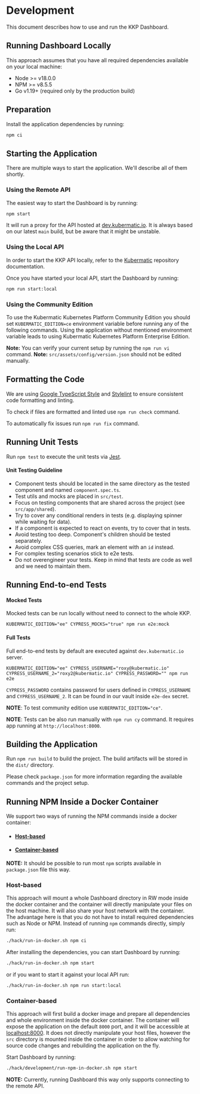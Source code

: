 # Development

This document describes how to use and run the KKP Dashboard.

## Running Dashboard Locally

This approach assumes that you have all required dependencies available on your local machine:

- Node >= v18.0.0
- NPM >= v8.5.5
- Go v1.19+ (required only by the production build)

## Preparation

Install the application dependencies by running:

```bash
npm ci
```

## Starting the Application

There are multiple ways to start the application. We'll describe all of them shortly.

### Using the Remote API

The easiest way to start the Dashboard is by running:

```bash
npm start
```

It will run a proxy for the API hosted at [dev.kubermatic.io](https://dev.kubermatic.io).
It is always based on our latest `main` build, but be aware that it might be unstable.

### Using the Local API

In order to start the KKP API locally, refer to the [Kubermatic](https://github.com/kubermatic/kubermatic) repository
documentation.

Once you have started your local API, start the Dashboard by running:

```bash
npm run start:local
```

### Using the Community Edition

To use the Kubermatic Kubernetes Platform Community Edition you should set `KUBERMATIC_EDITION=ce`
environment variable before running any of the following commands. Using the application without
mentioned environment variable leads to using Kubermatic Kubernetes Platform Enterprise Edition.

**Note:** You can verify your current setup by running the `npm run vi` command.
**Note:** `src/assets/config/version.json` should not be edited manually.

## Formatting the Code

We are using [Google TypeScript Style](https://github.com/google/ts-style) and
[Stylelint](https://github.com/stylelint/stylelint) to ensure consistent code formatting and linting.

To check if files are formatted and linted use `npm run check` command.

To automatically fix issues run `npm run fix` command.

## Running Unit Tests

Run `npm test` to execute the unit tests via [Jest](https://jestjs.io/).

#### Unit Testing Guideline

- Component tests should be located in the same directory as the tested component and named `component.spec.ts`.
- Test utils and mocks are placed in `src/test`.
- Focus on testing components that are shared across the project (see `src/app/shared`).
- Try to cover any conditional renders in tests (e.g. displaying spinner while waiting for data).
- If a component is expected to react on events, try to cover that in tests.
- Avoid testing too deep. Component's children should be tested separately.
- Avoid complex CSS queries, mark an element with an `id` instead.
- For complex testing scenarios stick to e2e tests.
- Do not overengineer your tests. Keep in mind that tests are code as well and we need to maintain them.

## Running End-to-end Tests

#### Mocked Tests

Mocked tests can be run locally without need to connect to the whole KKP.

```
KUBERMATIC_EDITION="ee" CYPRESS_MOCKS="true" npm run e2e:mock
```

#### Full Tests

Full end-to-end tests by default are executed against `dev.kubermatic.io` server.

```
KUBERMATIC_EDITION="ee" CYPRESS_USERNAME="roxy@kubermatic.io" CYPRESS_USERNAME_2="roxy2@kubermatic.io" CYPRESS_PASSWORD="" npm run e2e
```

`CYPRESS_PASSWORD` contains password for users defined in `CYPRESS_USERNAME` and `CYPRESS_USERNAME_2`. It can be found
in our vault inside `e2e-dex` secret.

**NOTE**: To test community edition use `KUBERMATIC_EDITION="ce"`.

**NOTE**: Tests can be also run manually with `npm run cy` command. It requires app running at `http://localhost:8000`.

## Building the Application

Run `npm run build` to build the project. The build artifacts will be stored in the `dist/` directory.

Please check `package.json` for more information regarding the available commands and the project setup.

## Running NPM Inside a Docker Container

We support two ways of running the NPM commands inside a docker container:

- #### [Host-based](#host-based)

- #### [Container-based](#container-based)

**NOTE:** It should be possible to run most `npm` scripts available in `package.json` file this way.

### Host-based

This approach will mount a whole Dashboard directory in RW mode inside the docker container and
the container will directly manipulate your files on the host machine. It will also share your host network with the container.
The advantage here is that you do not have to install required dependencies such as Node or NPM. Instead of running `npm` commands
directly, simply run:

```bash
./hack/run-in-docker.sh npm ci
```

After installing the dependencies, you can start Dashboard by running:

```bash
./hack/run-in-docker.sh npm start
```

or if you want to start it against your local API run:

```bash
./hack/run-in-docker.sh npm run start:local
```

### Container-based

This approach will first build a docker image and prepare all dependencies and whole environment inside the docker container.
The container will expose the application on the default `8000` port, and it will be accessible at [localhost:8000](http://localhost:8000).
It does not directly manipulate your host files, however the `src` directory is mounted inside the container in order to allow watching
for source code changes and rebuilding the application on the fly.

Start Dashboard by running:

```bash
./hack/development/run-npm-in-docker.sh npm start
```

**NOTE:** Currently, running Dashboard this way only supports connecting to the remote API.
